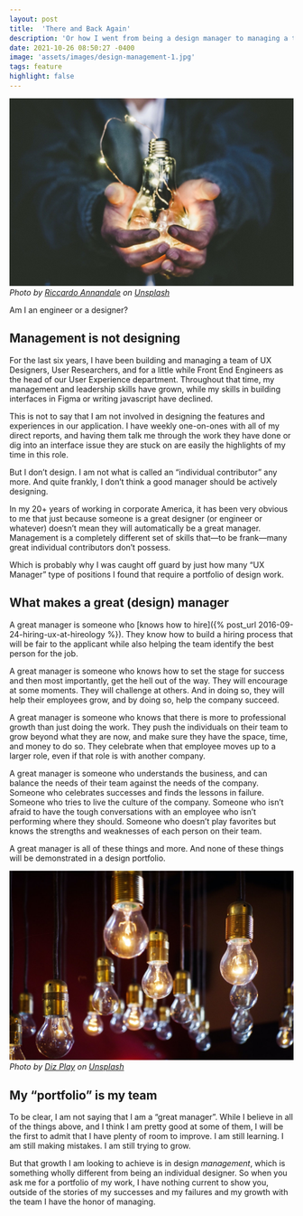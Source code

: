 ```yaml
---
layout: post
title:  'There and Back Again'
description: 'Or how I went from being a design manager to managing a team of engineers'
date: 2021-10-26 08:50:27 -0400
image: 'assets/images/design-management-1.jpg'
tags: feature
highlight: false
---
```


![Cupped hands holding a lit lightbulb](/assets/images/design-management-1.jpg)
_Photo by [Riccardo Annandale](https://unsplash.com/photos/7e2pe9wjL9M?utm_source=unsplash&amp;utm_medium=referral&amp;utm_content=creditCopyText) on [Unsplash](https://unsplash.com/?utm_source=unsplash&amp;utm_medium=referral&amp;utm_content=creditCopyText)_

Am I an engineer or a designer?

## Management is not designing

For the last six years, I have been building and managing a team of UX Designers, User Researchers, and for a little while Front End Engineers as the head of our User Experience department. Throughout that time, my management and leadership skills have grown, while my skills in building interfaces in Figma or writing javascript have declined.

This is not to say that I am not involved in designing the features and experiences in our application. I have weekly one-on-ones with all of my direct reports, and having them talk me through the work they have done or dig into an interface issue they are stuck on are easily the highlights of my time in this role.

But I don&rsquo;t design. I am not what is called an &ldquo;individual contributor&rdquo; any more. And quite frankly, I don&rsquo;t think a good manager should be actively designing.

In my 20+ years of working in corporate America, it has been very obvious to me that just because someone is a great designer (or engineer or whatever) doesn&rsquo;t mean they will automatically be a great manager. Management is a completely different set of skills that&mdash;to be frank&mdash;many great individual contributors don&rsquo;t possess.

 Which is probably why I was caught off guard by just how many &ldquo;UX Manager&rdquo; type of positions I found that require a portfolio of design work.

## What makes a great (design) manager

 A great manager is someone who [knows how to hire]({% post_url 2016-09-24-hiring-ux-at-hireology %}). They know how to build a hiring process that will be fair to the applicant while also helping the team identify the best person for the job.

 A great manager is someone who knows how to set the stage for success and then most importantly, get the hell out of the way. They will encourage at some moments. They will challenge at others. And in doing so, they will help their employees grow, and by doing so, help the company succeed.

 A great manager is someone who knows that there is more to professional growth than just doing the work. They push the individuals on their team to grow beyond what they are now, and make sure they have the space, time, and money to do so. They celebrate when that employee moves up to a larger role, even if that role is with another company.

 A great manager is someone who understands the business, and can balance the needs of their team against the needs of the company. Someone who celebrates successes and finds the lessons in failure. Someone who tries to live the culture of the company. Someone who isn&rsquo;t afraid to have the tough conversations with an employee who isn&rsquo;t performing where they should. Someone who doesn&rsquo;t play favorites but knows the strengths and weaknesses of each person on their team.

 A great manager is all of these things and more. And none of these things will be demonstrated in a design portfolio.

 ![A series of light bulbs - some lit - hanging from a ceiling](/assets/images/design-management-2.jpg)
_Photo by [Diz Play](https://unsplash.com/photos/PIrOQrqewLE?utm_source=unsplash&amp;utm_medium=referral&amp;utm_content=creditCopyText) on [Unsplash](https://unsplash.com/?utm_source=unsplash&amp;utm_medium=referral&amp;utm_content=creditCopyText)_

## My &ldquo;portfolio&rdquo; is my team

 To be clear, I am not saying that I am a &ldquo;great manager&rdquo;. While I believe in all of the things above, and I think I am pretty good at some of them, I will be the first to admit that I have plenty of room to improve. I am still learning. I am still making mistakes. I am still trying to grow.

But that growth I am looking to achieve is in design _management_, which is something wholly different from being an individual designer. So when you ask me for a portfolio of my work, I have nothing current to show you, outside of the stories of my successes and my failures and my growth with the team I have the honor of managing.
